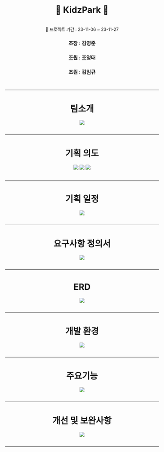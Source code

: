 
# <div align="center"> 👶 KidzPark 👶 </div>
<br />
<div align="center"> 🚀 프로젝트 기간 : 23-11-06 ~ 23-11-27
<h3 align="center">조장 :  김영준</h3>
<h3 align="center">조원 :  조영태</h3>
<h3 align="center">조원 :  김임규</h3>
<br />
<hr />
  
# <div align="center"> 팀소개 </div>
<div align="center">
<img src="/img/2023-11-28 16 20 58.png">
</div>
<br />
<hr />


# <div align="center"> 기획 의도 </div>
<div align="center">
<img src="/img/2023-11-28 16 21 28.png" width: 100px>
<img src="/img/2023-11-28 16 21 42.png" width: 100px>
<img src="/img/2023-11-28 16 22 02.png" width: 100px>
</div>
<br />
<hr />

# <div align="center"> 기획 일정 </div>
<div align="center">
<img src="/img/2023-11-28 16 22 53.png">
</div>
<br />
<hr />

# <div align="center"> 요구사항 정의서 </div>
<div align="center">
<img src="/img/2023-11-28 16 23 02.png">
</div>
<br />
<hr />

# <div align="center"> ERD </div>
<div align="center">
<img src="/img/2023-11-28 16 23 17.png">
</div>
<br />
<hr />

# <div align="center"> 개발 환경 </div>
<div align="center">
<img src="/img/2023-11-28 16 22 18.png">
</div>
<br />
<hr />


# <div align="center"> 주요기능 </div>
<div align="center">
<img src="/img/2023-11-28 16 23 33.png">
</div>
<br />
<hr />

# <div align="center"> 개선 및 보완사항 </div>
<div align="center">
<img src="/img/2023-11-28 16 23 49.png">
</div>
<br />
<hr />
